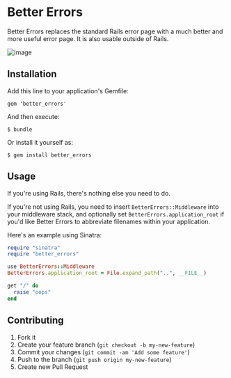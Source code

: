 # Better Errors

Better Errors replaces the standard Rails error page with a much better and more useful error page. It is also usable outside of Rails.

![image](http://i.imgur.com/xR6Nz.png)

## Installation

Add this line to your application's Gemfile:

    gem 'better_errors'

And then execute:

    $ bundle

Or install it yourself as:

    $ gem install better_errors

## Usage

If you're using Rails, there's nothing else you need to do.

If you're not using Rails, you need to insert `BetterErrors::Middleware` into your middleware stack, and optionally set `BetterErrors.application_root` if you'd like Better Errors to abbreviate filenames within your application.

Here's an example using Sinatra:

```ruby
require "sinatra"
require "better_errors"

use BetterErrors::Middleware
BetterErrors.application_root = File.expand_path("..", __FILE__)

get "/" do
  raise "oops"
end
```

## Contributing

1. Fork it
2. Create your feature branch (`git checkout -b my-new-feature`)
3. Commit your changes (`git commit -am 'Add some feature'`)
4. Push to the branch (`git push origin my-new-feature`)
5. Create new Pull Request
